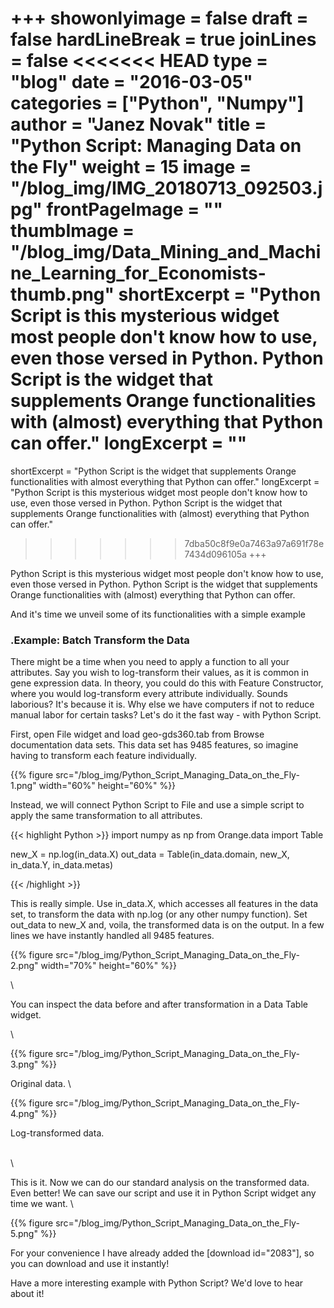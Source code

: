 +++
showonlyimage = false
draft = false
hardLineBreak = true 
joinLines = false
<<<<<<< HEAD
type = "blog"
date = "2016-03-05"
categories = ["Python", "Numpy"]
author = "Janez Novak"
title = "Python Script: Managing Data on the Fly"
weight = 15 
image = "/blog_img/IMG_20180713_092503.jpg" 
frontPageImage = ""
thumbImage = "/blog_img/Data_Mining_and_Machine_Learning_for_Economists-thumb.png"
shortExcerpt = "Python Script is this mysterious widget most people don't know how to use, even those versed in Python. Python Script is the widget that supplements Orange functionalities with (almost) everything that Python can offer."
longExcerpt = ""
=======
shortExcerpt = "Python Script is the widget that supplements Orange functionalities with almost everything that Python can offer."
longExcerpt = "Python Script is this mysterious widget most people don't know how to use, even those versed in Python. Python Script is the widget that supplements Orange functionalities with (almost) everything that Python can offer."
>>>>>>> 7dba50c8f9e0a7463a97a691f78e7434d096105a
+++

Python Script is this mysterious widget most people don't know how to use, even those versed in Python. Python Script is the widget that supplements Orange functionalities with (almost) everything that Python can offer.
<!--more-->
And it's time we unveil some of its functionalities with a simple example

### .Example: Batch Transform the Data


There might be a time when you need to apply a function to all your attributes. Say you wish to log-transform their values, as it is common in gene expression data. In theory, you could do this with Feature Constructor, where you would log-transform every attribute individually. Sounds laborious? It's because it is. Why else we have computers if not to reduce manual labor for certain tasks? Let's do it the fast way - with Python Script.

First, open File widget and load geo-gds360.tab from Browse documentation data sets. This data set has 9485 features, so imagine having to transform each feature individually.


{{% figure src="/blog_img/Python_Script_Managing_Data_on_the_Fly-1.png"  width="60%" height="60%" %}}

Instead, we will connect Python Script to File and use a simple script to apply the same transformation to all attributes.

{{< highlight Python >}}
import numpy as np
from Orange.data import Table

new_X = np.log(in_data.X)
out_data = Table(in_data.domain, new_X, in_data.Y, in_data.metas)

{{< /highlight >}}

This is really simple. Use in_data.X, which accesses all features in the data set, to transform the data with np.log (or any other numpy function). Set out_data to new_X and, voila, the transformed data is on the output. In a few lines we have instantly handled all 9485 features.

{{% figure src="/blog_img/Python_Script_Managing_Data_on_the_Fly-2.png" width="70%" height="60%" %}}

\

You can inspect the data before and after transformation in a Data Table widget.

\


{{% figure src="/blog_img/Python_Script_Managing_Data_on_the_Fly-3.png"  %}}


Original data.
\

{{% figure src="/blog_img/Python_Script_Managing_Data_on_the_Fly-4.png"  %}}


Log-transformed data.

\
\


This is it. Now we can do our standard analysis on the transformed data. Even better! We can save our script and use it in Python Script widget any time we want.
\

{{% figure src="/blog_img/Python_Script_Managing_Data_on_the_Fly-5.png"  %}}


For your convenience I have already added the [download id="2083"], so you can download and use it instantly!

Have a more interesting example with Python Script? We'd love to hear about it!
